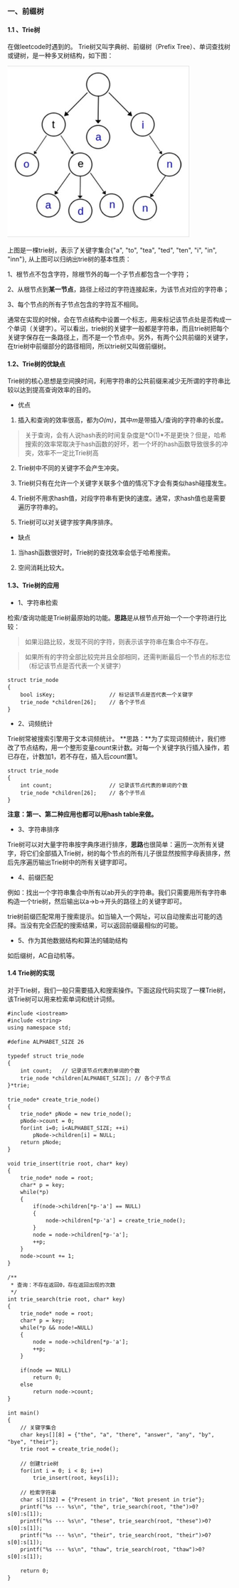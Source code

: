 ### 一、前缀树
#### 1.1 、Trie树
在做leetcode时遇到的。
Trie树又叫字典树、前缀树（Prefix Tree）、单词查找树或键树，是一种多叉树结构，如下图：

![Trie树](/assets/images/data_structure/trie_tree.jpg)

上图是一棵trie树，表示了关键字集合{"a", "to", "tea", "ted", "ten", "i", "in", "inn"}, 从上图可以归纳出trie树的基本性质：

1、根节点不包含字符，除根节外的每一个子节点都包含一个字符；

2、从根节点到**某一节点**，路径上经过的字符连接起来，为该节点对应的字符串；

3、每个节点的所有子节点包含的字符互不相同。

通常在实现的时候，会在节点结构中设置一个标志，用来标记该节点处是否构成一个单词（关键字）。可以看出，trie树的关键字一般都是字符串，而且trie树把每个关键字保存在一条路径上，而不是一个节点中。另外，有两个公共前缀的关键字，在trie树中前缀部分的路径相同，所以trie树又叫做前缀树。
#### 1.2、Trie树的优缺点
Trie树的核心思想是空间换时间，利用字符串的公共前缀来减少无所谓的字符串比较以达到提高查询效率的目的。
- 优点
1. 插入和查询的效率很高，都为*O(m)*，其中*m*是带插入/查询的字符串的长度。

> 关于查询，会有人说hash表的时间复杂度是*O(1)*不是更快？但是，哈希搜索的效率常取决于hash函数的好坏，若一个坏的hash函数导致很多的冲突，效率不一定比Trie树高

2. Trie树中不同的关键字不会产生冲突。

3. Trie树只有在允许一个关键字关联多个值的情况下才会有类似hash碰撞发生。

4. Trie树不用求hash值，对段字符串有更快的速度。通常，求hash值也是需要遍历字符串的。

5. Trie树可以对关键字按字典序排序。

- 缺点
1. 当hash函数很好时，Trie树的查找效率会低于哈希搜索。

2. 空间消耗比较大。

#### 1.3、Trie树的应用
- 1、字符串检索

检索/查询功能是Trie树最原始的功能。**思路**是从根节点开始一个一个字符进行比较：

> 如果沿路比较，发现不同的字符，则表示该字符串在集合中不存在。

> 如果所有的字符全部比较完并且全部相同，还需判断最后一个节点的标志位（标记该节点是否代表一个关键字）
```
struct trie_node
{
    bool isKey;                 // 标记该节点是否代表一个关键字
    trie_node *children[26];    // 各个子节点
}
```
- 2、词频统计

Trie树常被搜索引擎用于文本词频统计。
**思路：**为了实现词频统计，我们修改了节点结构，用一个整形变量*count*来计数。对每一个关键字执行插入操作，若已存在，计数加1，若不存在，插入后*count*置1。
```
struct trie_node
{
    int count;                  // 记录该节点代表的单词的个数 
    trie_node *children[26];    // 各个子节点
}
```

**注意：第一、第二种应用也都可以用hash table来做。**

- 3、字符串排序

Trie树可以对大量字符串按字典序进行排序，**思路**也很简单：遍历一次所有关键字，将它们全部插入Trie树，树的每个节点的所有儿子很显然按照字母表排序，然后先序遍历输出Trie树中的所有关键字即可。

- 4、前缀匹配

例如：找出一个字符串集合中所有以ab开头的字符串。我们只需要用所有字符串构造一个trie树，然后输出以a->b->开头的路径上的关键字即可。

trie树前缀匹配常用于搜索提示。如当输入一个网址，可以自动搜索出可能的选择。当没有完全匹配的搜索结果，可以返回前缀最相似的可能。

- 5、作为其他数据结构和算法的辅助结构

如后缀树，AC自动机等。
#### 1.4 Trie树的实现
对于Trie树，我们一般只需要插入和搜索操作。下面这段代码实现了一棵Trie树，该Trie树可以用来检索单词和统计词频。
```
#include <iostream>
#include <string>
using namespace std;

#define ALPHABET_SIZE 26

typedef struct trie_node
{
	int count;   // 记录该节点代表的单词的个数
	trie_node *children[ALPHABET_SIZE]; // 各个子节点 
}*trie;

trie_node* create_trie_node()
{
	trie_node* pNode = new trie_node();
	pNode->count = 0;
	for(int i=0; i<ALPHABET_SIZE; ++i)
		pNode->children[i] = NULL;
	return pNode;
}

void trie_insert(trie root, char* key)
{
	trie_node* node = root;
	char* p = key;
	while(*p)
	{
		if(node->children[*p-'a'] == NULL)
		{
			node->children[*p-'a'] = create_trie_node();
		}
		node = node->children[*p-'a'];
		++p;
	}
	node->count += 1;
}

/**
 * 查询：不存在返回0，存在返回出现的次数
 */ 
int trie_search(trie root, char* key)
{
	trie_node* node = root;
	char* p = key;
	while(*p && node!=NULL)
	{
		node = node->children[*p-'a'];
		++p;
	}
	
	if(node == NULL)
		return 0;
	else
		return node->count;
}

int main()
{
	// 关键字集合
	char keys[][8] = {"the", "a", "there", "answer", "any", "by", "bye", "their"};
	trie root = create_trie_node();

	// 创建trie树
	for(int i = 0; i < 8; i++)
		trie_insert(root, keys[i]);

	// 检索字符串
	char s[][32] = {"Present in trie", "Not present in trie"};
	printf("%s --- %s\n", "the", trie_search(root, "the")>0?s[0]:s[1]);
	printf("%s --- %s\n", "these", trie_search(root, "these")>0?s[0]:s[1]);
	printf("%s --- %s\n", "their", trie_search(root, "their")>0?s[0]:s[1]);
	printf("%s --- %s\n", "thaw", trie_search(root, "thaw")>0?s[0]:s[1]);

	return 0;
}
```
